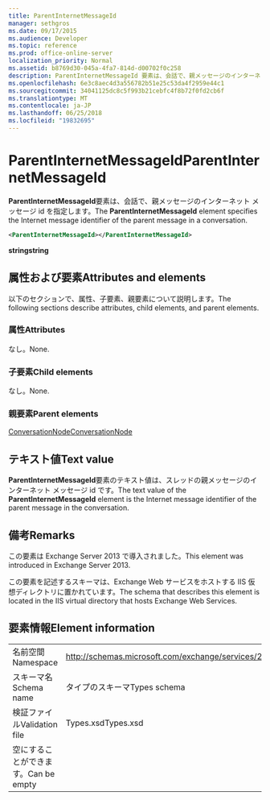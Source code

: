 ```yaml
---
title: ParentInternetMessageId
manager: sethgros
ms.date: 09/17/2015
ms.audience: Developer
ms.topic: reference
ms.prod: office-online-server
localization_priority: Normal
ms.assetid: b8769d30-045a-4fa7-814d-d00702f0c258
description: ParentInternetMessageId 要素は、会話で、親メッセージのインターネット メッセージ id を指定します。
ms.openlocfilehash: 6e3c8aec4d3a556782b51e25c53da4f2959e44c1
ms.sourcegitcommit: 34041125dc8c5f993b21cebfc4f8b72f0fd2cb6f
ms.translationtype: MT
ms.contentlocale: ja-JP
ms.lasthandoff: 06/25/2018
ms.locfileid: "19832695"
---
```

# <a name="parentinternetmessageid"></a><span data-ttu-id="29495-103">ParentInternetMessageId</span><span class="sxs-lookup"><span data-stu-id="29495-103">ParentInternetMessageId</span></span>

<span data-ttu-id="29495-104">**ParentInternetMessageId**要素は、会話で、親メッセージのインターネット メッセージ id を指定します。</span><span class="sxs-lookup"><span data-stu-id="29495-104">The **ParentInternetMessageId** element specifies the Internet message identifier of the parent message in a conversation.</span></span> 
  
```XML
<ParentInternetMessageId></ParentInternetMessageId>
```

<span data-ttu-id="29495-105">**string**</span><span class="sxs-lookup"><span data-stu-id="29495-105">**string**</span></span>

## <a name="attributes-and-elements"></a><span data-ttu-id="29495-106">属性および要素</span><span class="sxs-lookup"><span data-stu-id="29495-106">Attributes and elements</span></span>

<span data-ttu-id="29495-107">以下のセクションで、属性、子要素、親要素について説明します。</span><span class="sxs-lookup"><span data-stu-id="29495-107">The following sections describe attributes, child elements, and parent elements.</span></span>
  
### <a name="attributes"></a><span data-ttu-id="29495-108">属性</span><span class="sxs-lookup"><span data-stu-id="29495-108">Attributes</span></span>

<span data-ttu-id="29495-109">なし。</span><span class="sxs-lookup"><span data-stu-id="29495-109">None.</span></span>
  
### <a name="child-elements"></a><span data-ttu-id="29495-110">子要素</span><span class="sxs-lookup"><span data-stu-id="29495-110">Child elements</span></span>

<span data-ttu-id="29495-111">なし。</span><span class="sxs-lookup"><span data-stu-id="29495-111">None.</span></span>
  
### <a name="parent-elements"></a><span data-ttu-id="29495-112">親要素</span><span class="sxs-lookup"><span data-stu-id="29495-112">Parent elements</span></span>

[<span data-ttu-id="29495-113">ConversationNode</span><span class="sxs-lookup"><span data-stu-id="29495-113">ConversationNode</span></span>](conversationnode.md)
  
## <a name="text-value"></a><span data-ttu-id="29495-114">テキスト値</span><span class="sxs-lookup"><span data-stu-id="29495-114">Text value</span></span>

<span data-ttu-id="29495-115">**ParentInternetMessageId**要素のテキスト値は、スレッドの親メッセージのインターネット メッセージ id です。</span><span class="sxs-lookup"><span data-stu-id="29495-115">The text value of the **ParentInternetMessageId** element is the Internet message identifier of the parent message in the conversation.</span></span> 
  
## <a name="remarks"></a><span data-ttu-id="29495-116">備考</span><span class="sxs-lookup"><span data-stu-id="29495-116">Remarks</span></span>

<span data-ttu-id="29495-117">この要素は Exchange Server 2013 で導入されました。</span><span class="sxs-lookup"><span data-stu-id="29495-117">This element was introduced in Exchange Server 2013.</span></span>
  
<span data-ttu-id="29495-118">この要素を記述するスキーマは、Exchange Web サービスをホストする IIS 仮想ディレクトリに置かれています。</span><span class="sxs-lookup"><span data-stu-id="29495-118">The schema that describes this element is located in the IIS virtual directory that hosts Exchange Web Services.</span></span>
  
## <a name="element-information"></a><span data-ttu-id="29495-119">要素情報</span><span class="sxs-lookup"><span data-stu-id="29495-119">Element information</span></span>

|||
|:-----|:-----|
|<span data-ttu-id="29495-120">名前空間</span><span class="sxs-lookup"><span data-stu-id="29495-120">Namespace</span></span>  <br/> |http://schemas.microsoft.com/exchange/services/2006/types  <br/> |
|<span data-ttu-id="29495-121">スキーマ名</span><span class="sxs-lookup"><span data-stu-id="29495-121">Schema name</span></span>  <br/> |<span data-ttu-id="29495-122">タイプのスキーマ</span><span class="sxs-lookup"><span data-stu-id="29495-122">Types schema</span></span>  <br/> |
|<span data-ttu-id="29495-123">検証ファイル</span><span class="sxs-lookup"><span data-stu-id="29495-123">Validation file</span></span>  <br/> |<span data-ttu-id="29495-124">Types.xsd</span><span class="sxs-lookup"><span data-stu-id="29495-124">Types.xsd</span></span>  <br/> |
|<span data-ttu-id="29495-125">空にすることができます。</span><span class="sxs-lookup"><span data-stu-id="29495-125">Can be empty</span></span>  <br/> ||
   

